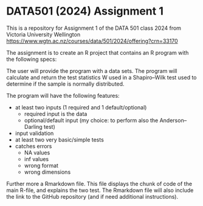 # DATA501 (2024) Assignment 1

This is a repository for Assignment 1 of the DATA 501 class 2024 from Victoria University Wellington
https://www.wgtn.ac.nz/courses/data/501/2024/offering?crn=33170

The assignment is to create an R project that contains an R program with the following specs:

The user will provide the program with a data sets. The program will calculate and return the test statistics
W used in a Shapiro–Wilk test used to determine if the sample is normally distributed.

The program will have the following features:

* at least two inputs (1 required and 1 default/optional)
  * required input is the data
  * optional/default input (my choice: to perform also the Anderson–Darling test)
* input validation
* at least two very basic/simple tests
* catches errors
  * NA values
  * inf values
  * wrong format
  * wrong dimensions
  
Further more a Rmarkdown file. This file displays the chunk of code of the main R-file, and explains the
two test. The Rmarkdown file will also include the link to the GitHub repository (and if need additional
instructions).